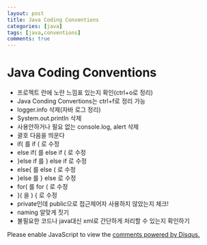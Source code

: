 ```yaml
---
layout: post
title: Java Coding Conventions 
categories: [java]
tags: [java,conventions]
comments: true
---
```


# Java Coding Conventions 
- 프로젝트 란에 노란 느낌표 있는지 확인(ctrl+o로 정리)
- Java Conding Convertions는 ctrl+f로 정리 가능
- logger.info 삭제(자바 로그 정리)
- System.out.println 삭제
- 사용안하거나 필요 없는 console.log, alert 삭제
- 괄호 다음을 띄운다
- if( 를 if ( 로 수정
- else if( 를 else if ( 로 수정
- }else if 를 } else if 로 수정
- else{ 를 else ( 로 수정
- }else 를 } else 로 수정
- for(  를 for ( 로 수정
- }( 을 ) { 로 수정
- private인데 public으로 접근제어자 사용하지 않았는지 체크!
- naming 알맞게 짓기
- 불필요한 코드나 java대신 xml로 간단하게 처리할 수 있는지 확인하기


<div id="disqus_thread"></div>
<script>

/**
*  RECOMMENDED CONFIGURATION VARIA*BLES: EDIT AND UNCOMMENT THE SECTION BELOW TO INSERT DYNAMIC VALUES FROM YOUR PLATFORM OR CMS.
*  LEARN WHY DEFINING THESE VARIABLES IS IMPORTANT: https://disqus.com/admin/universalcode/#configuration-variables*/
/*
var disqus_config = function () {
this.page.url = PAGE_URL;  // Replace PAGE_URL with your page's canonical URL variable
this.page.identifier = PAGE_IDENTIFIER; // Replace PAGE_IDENTIFIER with your page's unique identifier variable
};
*/
(function() { // DON'T EDIT BELOW THIS LINE
var d = document, s = d.createElement('script');
s.src = 'https://parkwonhui.disqus.com/embed.js';
s.setAttribute('data-timestamp', +new Date());
(d.head || d.body).appendChild(s);
})();
</script>
<noscript>Please enable JavaScript to view the <a href="https://disqus.com/?ref_noscript">comments powered by Disqus.</a></noscript>

